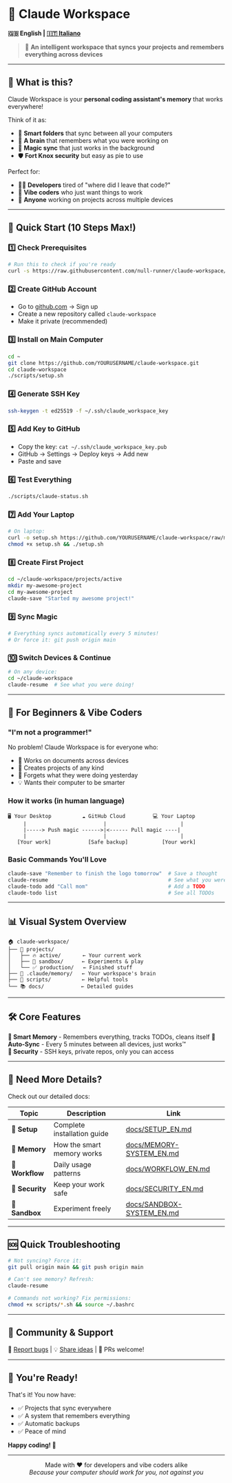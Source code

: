 # 🚀 Claude Workspace

**🇬🇧 English | [🇮🇹 Italiano](README_IT.md)**

> 🎯 **An intelligent workspace that syncs your projects and remembers everything across devices**

---

## 🤔 What is this?

Claude Workspace is your **personal coding assistant's memory** that works everywhere! 

Think of it as:
- 📁 **Smart folders** that sync between all your computers
- 🧠 **A brain** that remembers what you were working on
- 🔄 **Magic sync** that just works in the background
- 🛡️ **Fort Knox security** but easy as pie to use

Perfect for:
- 👩‍💻 **Developers** tired of "where did I leave that code?"
- 🎨 **Vibe coders** who just want things to work
- 🚀 **Anyone** working on projects across multiple devices

---

## 🎯 Quick Start (10 Steps Max!)

### 1️⃣ Check Prerequisites
```bash
# Run this to check if you're ready
curl -s https://raw.githubusercontent.com/null-runner/claude-workspace/main/check.sh | bash
```

### 2️⃣ Create GitHub Account
- Go to [github.com](https://github.com) → Sign up
- Create a new repository called `claude-workspace`
- Make it private (recommended)

### 3️⃣ Install on Main Computer
```bash
cd ~
git clone https://github.com/YOURUSERNAME/claude-workspace.git
cd claude-workspace
./scripts/setup.sh
```

### 4️⃣ Generate SSH Key
```bash
ssh-keygen -t ed25519 -f ~/.ssh/claude_workspace_key
```

### 5️⃣ Add Key to GitHub
- Copy the key: `cat ~/.ssh/claude_workspace_key.pub`
- GitHub → Settings → Deploy keys → Add new
- Paste and save

### 6️⃣ Test Everything
```bash
./scripts/claude-status.sh
```

### 7️⃣ Add Your Laptop
```bash
# On laptop:
curl -o setup.sh https://github.com/YOURUSERNAME/claude-workspace/raw/main/scripts/setup-laptop.sh
chmod +x setup.sh && ./setup.sh
```

### 8️⃣ Create First Project
```bash
cd ~/claude-workspace/projects/active
mkdir my-awesome-project
cd my-awesome-project
claude-save "Started my awesome project!"
```

### 9️⃣ Sync Magic
```bash
# Everything syncs automatically every 5 minutes!
# Or force it: git push origin main
```

### 🔟 Switch Devices & Continue
```bash
# On any device:
cd ~/claude-workspace
claude-resume  # See what you were doing!
```

---

## 🌈 For Beginners & Vibe Coders

### "I'm not a programmer!"
No problem! Claude Workspace is for everyone who:
- 📝 Works on documents across devices
- 🎨 Creates projects of any kind
- 🤯 Forgets what they were doing yesterday
- 💡 Wants their computer to be smarter

### How it works (in human language)
```
🖥️ Your Desktop          ☁️ GitHub Cloud         💻 Your Laptop
     |                         |                        |
     |-----> Push magic ------>|<------ Pull magic ----|
     |                         |                        |
   [Your work]            [Safe backup]           [Your work]
```

### Basic Commands You'll Love
```bash
claude-save "Remember to finish the logo tomorrow"  # Save a thought
claude-resume                                       # See what you were thinking
claude-todo add "Call mom"                          # Add a TODO
claude-todo list                                    # See all TODOs
```

---

## 📊 Visual System Overview

```
🏠 claude-workspace/
├── 📁 projects/
│   ├── 🔥 active/       ← Your current work
│   ├── 🧪 sandbox/      ← Experiments & play
│   └── ✅ production/   ← Finished stuff
├── 🧠 .claude/memory/   ← Your workspace's brain
├── 📜 scripts/          ← Helpful tools
└── 📚 docs/            ← Detailed guides
```

---

## 🛠️ Core Features

**🧠 Smart Memory** - Remembers everything, tracks TODOs, cleans itself
**🔄 Auto-Sync** - Every 5 minutes between all devices, just works™️  
**🔐 Security** - SSH keys, private repos, only you can access

---

## 📖 Need More Details?

Check out our detailed docs:

| Topic | Description | Link |
|-------|-------------|------|
| 🚀 **Setup** | Complete installation guide | [docs/SETUP_EN.md](docs/SETUP_EN.md) |
| 🧠 **Memory** | How the smart memory works | [docs/MEMORY-SYSTEM_EN.md](docs/MEMORY-SYSTEM_EN.md) |
| 🔄 **Workflow** | Daily usage patterns | [docs/WORKFLOW_EN.md](docs/WORKFLOW_EN.md) |
| 🔐 **Security** | Keep your work safe | [docs/SECURITY_EN.md](docs/SECURITY_EN.md) |
| 🧪 **Sandbox** | Experiment freely | [docs/SANDBOX-SYSTEM_EN.md](docs/SANDBOX-SYSTEM_EN.md) |

---

## 🆘 Quick Troubleshooting

```bash
# Not syncing? Force it:
git pull origin main && git push origin main

# Can't see memory? Refresh:
claude-resume

# Commands not working? Fix permissions:
chmod +x scripts/*.sh && source ~/.bashrc
```

---

## 💝 Community & Support

🐛 [Report bugs](https://github.com/null-runner/claude-workspace/issues) | 💡 [Share ideas](https://github.com/null-runner/claude-workspace/discussions) | 🤝 PRs welcome!

---

## 🎉 You're Ready!

That's it! You now have:
- ✅ Projects that sync everywhere
- ✅ A system that remembers everything
- ✅ Automatic backups
- ✅ Peace of mind

**Happy coding! 🚀**

---

<p align="center">
  Made with ❤️ for developers and vibe coders alike<br>
  <em>Because your computer should work for you, not against you</em>
</p>